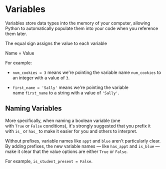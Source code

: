 # Variables

Variables store data types into the memory of your computer, allowing Python to automatically populate them into your code when you reference them later.

The equal sign assigns the value to each variable

Name = Value

For example:

- `num_cookies = 3` means we're pointing the variable name `num_cookies` to an integer with a value of `3`.
    
- `first_name = 'Sally'` means we're pointing the variable name `first_name` to a string with a value of `'Sally'`.

## Naming Variables

More specifically, when naming a boolean variable (one with `True` or `False` conditions), it's strongly suggested that you prefix it with `is_` or `has_` to make it easier for you and others to interpret.

Without prefixes, variable names like `appt` and `blue` aren't particularly clear. By adding prefixes, the new variable names — like `has_appt` and `is_blue` — make it clear that the value options are either `True` or `False`.

For example, `is_student_present = False`.
